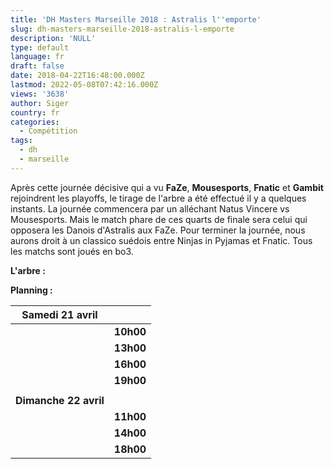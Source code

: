 ```yaml
---
title: 'DH Masters Marseille 2018 : Astralis l''emporte'
slug: dh-masters-marseille-2018-astralis-l-emporte
description: 'NULL'
type: default
language: fr
draft: false
date: 2018-04-22T16:48:00.000Z
lastmod: 2022-05-08T07:42:16.000Z
views: '3638'
author: Siger
country: fr
categories:
  - Compétition
tags:
  - dh
  - marseille
---
```

Après cette journée décisive qui a vu **FaZe**, **Mousesports**, **Fnatic** et **Gambit** rejoindrent les playoffs, le tirage de l'arbre a été effectué il y a quelques instants. La journée commencera par un alléchant Natus Vincere vs Mousesports. Mais le match phare de ces quarts de finale sera celui qui opposera les Danois d'Astralis aux FaZe. Pour terminer la journée, nous aurons droit à un classico suédois entre Ninjas in Pyjamas et Fnatic. Tous les matchs sont joués en bo3.

**L'arbre :**

**Planning :**

| **Samedi 21 avril**   |                                                                                                             |
| --------------------- | ----------------------------------------------------------------------------------------------------------- |
| | **10h00**           | ![Ukraine](/images/countries/ua.svg)⁠ Natus Vincere **vs** ![Europe](/images/countries/eu.svg)⁠ Mousesports |
| | **13h00**           | ![United States](/images/countries/us.svg)⁠ Cloud9 **vs** ![Kazakhstan](/images/countries/kz.svg)⁠ Gambit   |
| | **16h00**           | ![Denmark](/images/countries/dk.svg)⁠ Astralis **vs** ![Europe](/images/countries/eu.svg)⁠ FaZe             |
| | **19h00**           | ![Sweden](/images/countries/se.svg)⁠ Ninjas in Pyjamas **vs** ![Sweden](/images/countries/se.svg)⁠ fnatic   |
| |                     |                                                                                                             |
| **Dimanche 22 avril** |                                                                                                             |
| | **11h00**           | Demi-finale #1                                                                                              |
| | **14h00**           | Demi-finale #2                                                                                              |
| | **18h00**           | Finale                                                                                                      |

  
